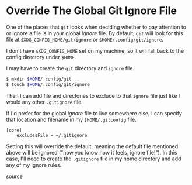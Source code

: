 # Override The Global Git Ignore File

One of the places that `git` looks when deciding whether to pay attention to or
ignore a file is in your global _ignore_ file. By default, `git` will look for
this file at `$XDG_CONFIG_HOME/git/ignore` or `$HOME/.config/git/ignore`.

I don't have `$XDG_CONFIG_HOME` set on my machine, so it will fall back to the
config directory under `$HOME`.

I may have to create the `git` directory and `ignore` file.

```bash
$ mkdir $HOME/.config/git
$ touch $HOME/.config/git/ignore
```

Then I can add file and directories to exclude to that `ignore` file just like
I would any other `.gitignore` file.

If I'd prefer for the global _ignore_ file to live somewhere else, I can
specify that location and filename in my `$HOME/.gitconfig` file.

```
[core]
	excludesFile = ~/.gitignore
```

Setting this will override the default, meaning the default file mentioned
above will be ignored ("now you know how it feels, ignore file!"). In this
case, I'll need to create the `.gitignore` file in my home directory and add
any of my ignore rules.

[source](https://git-scm.com/docs/gitignore)
